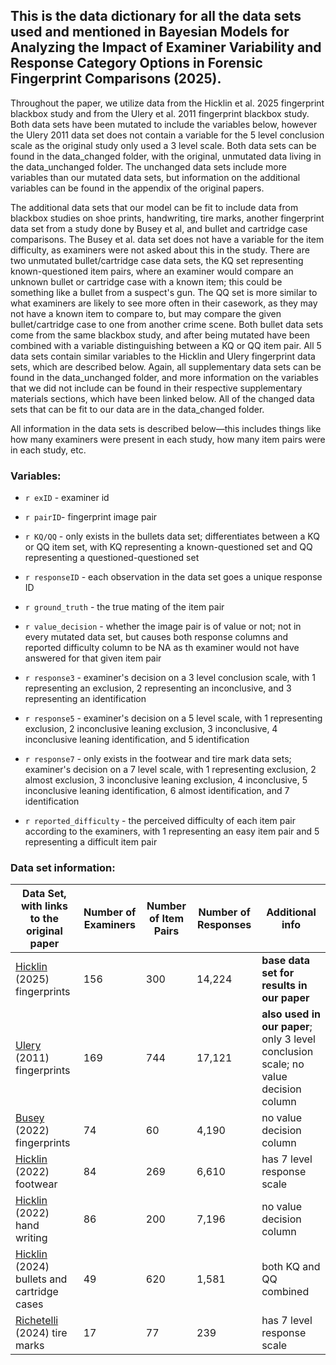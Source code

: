 ## This is the data dictionary for all the data sets used and mentioned in Bayesian Models for Analyzing the Impact of Examiner Variability and Response Category Options in Forensic Fingerprint Comparisons (2025).

Throughout the paper, we utilize data from the Hicklin et al. 2025 fingerprint blackbox study and from the Ulery et al. 2011 fingerprint blackbox study. Both data sets have been mutated to include the variables below, however the Ulery 2011 data set does not contain a variable for the 5 level conclusion scale as the original study only used a 3 level scale. Both data sets can be found in the data_changed folder, with the original, unmutated data living in the data_unchanged folder. The unchanged data sets include more variables than our mutated data sets, but information on the additional variables can be found in the appendix of the original papers.

The additional data sets that our model can be fit to include data from blackbox studies on shoe prints, handwriting, tire marks, another fingerprint data set from a study done by Busey et al, and bullet and cartridge case comparisons. The Busey et al. data set does not have a variable for the item difficulty, as examiners were not asked about this in the study. There are two unmutated bullet/cartridge case data sets, the KQ set representing known-questioned item pairs, where an examiner would compare an unknown bullet or cartridge case with a known item; this could be something like a bullet from a suspect's gun. The QQ set is more similar to what examiners are likely to see more often in their casework, as they may not have a known item to compare to, but may compare the given bullet/cartridge case to one from another crime scene. Both bullet data sets come from the same blackbox study, and after being mutated have been combined with a variable distinguishing between a KQ or QQ item pair. All 5 data sets contain similar variables to the Hicklin and Ulery fingerprint data sets, which are described below. Again, all supplementary data sets can be found in the data_unchanged folder, and more information on the variables that we did not include can be found in their respective supplementary materials sections, which have been linked below. All of the changed data sets that can be fit to our data are in the data_changed folder.

All information in the data sets is described below—this includes things like how many examiners were present in each study, how many item pairs were in each study, etc.

### Variables:

-   `r exID` - examiner id

-   `r pairID`- fingerprint image pair

-   `r KQ/QQ` - only exists in the bullets data set; differentiates between a KQ or QQ item set, with KQ representing a known-questioned set and QQ representing a questioned-questioned set

-   `r responseID` - each observation in the data set goes a unique response ID

-   `r ground_truth` - the true mating of the item pair

-   `r value_decision` - whether the image pair is of value or not; not in every mutated data set, but causes both response columns and reported difficulty column to be NA as th examiner would not have answered for that given item pair

-   `r response3` - examiner's decision on a 3 level conclusion scale, with 1 representing an exclusion, 2 representing an inconclusive, and 3 representing an identification

-   `r response5` - examiner's decision on a 5 level scale, with 1 representing exclusion, 2 inconclusive leaning exclusion, 3 inconclusive, 4 inconclusive leaning identification, and 5 identification

-   `r response7` - only exists in the footwear and tire mark data sets; examiner's decision on a 7 level scale, with 1 representing exclusion, 2 almost exclusion, 3 inconclusive leaning exclusion, 4 inconclusive, 5 inconclusive leaning identification, 6 almost identification, and 7 identification

-   `r reported_difficulty` - the perceived difficulty of each item pair according to the examiners, with 1 representing an easy item pair and 5 representing a difficult item pair

### Data set information:

| Data Set, with links to the original paper | Number of Examiners | Number of Item Pairs | Number of Responses | Additional info |
|---------------|---------------|---------------|---------------|---------------|
| [Hicklin](https://www.sciencedirect.com/science/article/pii/S0379073825000957#bib22) (2025) fingerprints | 156 | 300 | 14,224 | **base data set for results in our paper** |
| [Ulery](https://www.pnas.org/doi/10.1073/pnas.1018707108) (2011) fingerprints | 169 | 744 | 17,121 | **also used in our paper**; only 3 level conclusion scale; no value decision column |
| [Busey](https://www.sciencedirect.com/science/article/pii/S0379073822003735) (2022) fingerprints | 74 | 60 | 4,190 | no value decision column |
| [Hicklin](https://www.sciencedirect.com/science/article/pii/S0379073822002481#sec0085) (2022) footwear | 84 | 269 | 6,610 | has 7 level response scale |
| [Hicklin](https://www.pnas.org/doi/abs/10.1073/pnas.2119944119) (2022) hand writing | 86 | 200 | 7,196 | no value decision column |
| [Hicklin](https://www.sciencedirect.com/science/article/pii/S0379073824003694) (2024) bullets and cartridge cases | 49 | 620 | 1,581 | both KQ and QQ combined |
| [Richetelli](https://www.sciencedirect.com/science/article/pii/S0379073824000902?via%3Dihub) (2024) tire marks | 17 | 77 | 239 | has 7 level response scale |
